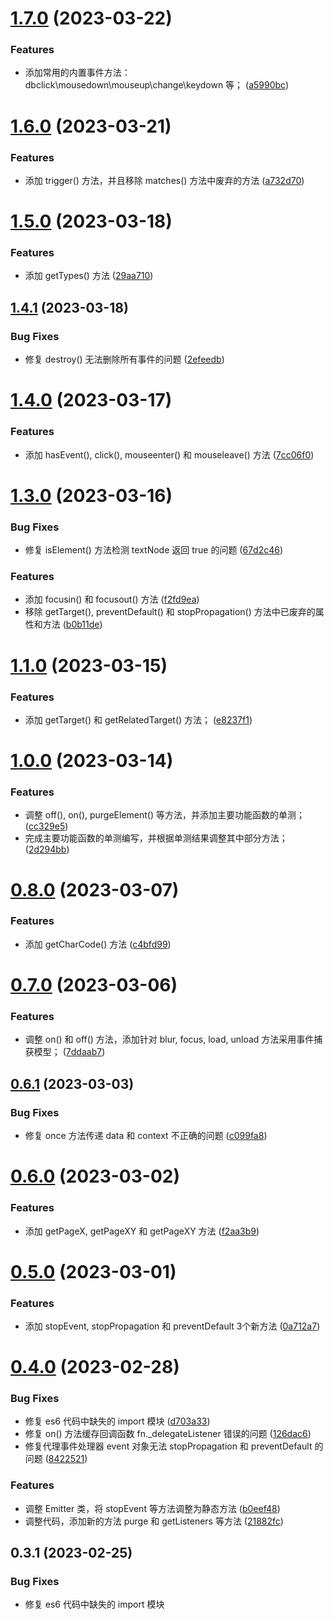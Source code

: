 # [1.7.0](https://github.com/yaohaixiao/delegate.js/compare/1.6.0...1.7.0) (2023-03-22)


### Features

* 添加常用的内置事件方法：dbclick\mousedown\mouseup\change\keydown 等； ([a5990bc](https://github.com/yaohaixiao/delegate.js/commit/a5990bc39470f4715902fa6cf9caa36b9412690b))



# [1.6.0](https://github.com/yaohaixiao/delegate.js/compare/1.5.0...1.6.0) (2023-03-21)


### Features

* 添加 trigger() 方法，并且移除 matches() 方法中废弃的方法 ([a732d70](https://github.com/yaohaixiao/delegate.js/commit/a732d7031ced39572f30480a6f750b0efd30d954))



# [1.5.0](https://github.com/yaohaixiao/delegate.js/compare/1.4.1...1.5.0) (2023-03-18)


### Features

* 添加 getTypes() 方法 ([29aa710](https://github.com/yaohaixiao/delegate.js/commit/29aa7100b668ba487ba2da3167ca6f720a5c6466))



## [1.4.1](https://github.com/yaohaixiao/delegate.js/compare/1.4.0...1.4.1) (2023-03-18)


### Bug Fixes

* 修复 destroy() 无法删除所有事件的问题 ([2efeedb](https://github.com/yaohaixiao/delegate.js/commit/2efeedbf4647b89d62fc1df1020a556d5f218e73))



# [1.4.0](https://github.com/yaohaixiao/delegate.js/compare/1.3.0...1.4.0) (2023-03-17)


### Features

* 添加 hasEvent(), click(), mouseenter() 和 mouseleave() 方法 ([7cc06f0](https://github.com/yaohaixiao/delegate.js/commit/7cc06f0044199b7ff4647dda52cfecf9c6d78846))



# [1.3.0](https://github.com/yaohaixiao/delegate.js/compare/1.2.0...1.3.0) (2023-03-16)


### Bug Fixes

* 修复 isElement() 方法检测 textNode 返回 true 的问题 ([67d2c46](https://github.com/yaohaixiao/delegate.js/commit/67d2c46c78c1ce96437194451d4309fcce7d5e64))


### Features

* 添加 focusin() 和 focusout() 方法 ([f2fd9ea](https://github.com/yaohaixiao/delegate.js/commit/f2fd9ead0340292159285342606d8ae1abc87a59))
* 移除 getTarget(), preventDefault() 和 stopPropagation() 方法中已废弃的属性和方法 ([b0b11de](https://github.com/yaohaixiao/delegate.js/commit/b0b11de6a88e4e1b7399041ca8e8c1867335d792))



# [1.1.0](https://github.com/yaohaixiao/delegate.js/compare/1.0.0...1.1.0) (2023-03-15)


### Features

* 添加 getTarget() 和 getRelatedTarget() 方法； ([e8237f1](https://github.com/yaohaixiao/delegate.js/commit/e8237f116282573bdaffe53bd8455e9117300eb7))



# [1.0.0](https://github.com/yaohaixiao/delegate.js/compare/0.8.0...1.0.0) (2023-03-14)


### Features

* 调整 off(), on(), purgeElement() 等方法，并添加主要功能函数的单测； ([cc329e5](https://github.com/yaohaixiao/delegate.js/commit/cc329e5bf378fca7b3b04c70a36bb6ffe73ab4d4))
* 完成主要功能函数的单测编写，并根据单测结果调整其中部分方法； ([2d294bb](https://github.com/yaohaixiao/delegate.js/commit/2d294bb8e04f21cd661067992406909056ad95a2))



# [0.8.0](https://github.com/yaohaixiao/delegate.js/compare/0.7.0...0.8.0) (2023-03-07)


### Features

* 添加 getCharCode() 方法 ([c4bfd99](https://github.com/yaohaixiao/delegate.js/commit/c4bfd9995172aad9eb26ab6fcdfaafa1c5d83427))



# [0.7.0](https://github.com/yaohaixiao/delegate.js/compare/0.6.1...0.7.0) (2023-03-06)


### Features

* 调整 on() 和 off() 方法，添加针对 blur, focus, load, unload 方法采用事件捕获模型； ([7ddaab7](https://github.com/yaohaixiao/delegate.js/commit/7ddaab7229d004154e6943cf598a3a55cfcdb39a))



## [0.6.1](https://github.com/yaohaixiao/delegate.js/compare/0.6.0...0.6.1) (2023-03-03)


### Bug Fixes

* 修复 once 方法传递 data 和 context 不正确的问题 ([c099fa8](https://github.com/yaohaixiao/delegate.js/commit/c099fa85bf300dbcb168b2b92ff48b76f3d83593))



# [0.6.0](https://github.com/yaohaixiao/delegate.js/compare/0.5.0...0.6.0) (2023-03-02)


### Features

* 添加 getPageX, getPageXY 和 getPageXY 方法 ([f2aa3b9](https://github.com/yaohaixiao/delegate.js/commit/f2aa3b9b806ff02abe9649a1e740bcc940641ae9))



# [0.5.0](https://github.com/yaohaixiao/delegate.js/compare/0.4.0...0.5.0) (2023-03-01)


### Features

* 添加 stopEvent, stopPropagation 和 preventDefault 3个新方法 ([0a712a7](https://github.com/yaohaixiao/delegate.js/commit/0a712a7741516d5eeb4941c1710ff783264b318f))



# [0.4.0](https://github.com/yaohaixiao/delegate.js/compare/0.3.1...0.4.0) (2023-02-28)


### Bug Fixes

* 修复 es6 代码中缺失的 import 模块 ([d703a33](https://github.com/yaohaixiao/delegate.js/commit/d703a3302d07534d1850ac049cd8b0cc88cf2eaf))
* 修复 on() 方法缓存回调函数 fn._delegateListener 错误的问题 ([126dac6](https://github.com/yaohaixiao/delegate.js/commit/126dac6033b25dd7309bb77b0369cde123d5303e))
* 修复代理事件处理器 event 对象无法 stopPropagation 和 preventDefault 的问题 ([8422521](https://github.com/yaohaixiao/delegate.js/commit/84225218afeb0177828bbafc1fbf9a4b4661ca03))


### Features

* 调整 Emitter 类，将 stopEvent 等方法调整为静态方法 ([b0eef48](https://github.com/yaohaixiao/delegate.js/commit/b0eef48aad7418b925ec52a9be0fd9253c39b4b0))
* 调整代码，添加新的方法 purge 和 getListeners 等方法 ([21882fc](https://github.com/yaohaixiao/delegate.js/commit/21882fc9486d51ac2eb917f46e4150ae9a443b5c))



## 0.3.1 (2023-02-25)


### Bug Fixes

* 修复 es6 代码中缺失的 import 模块
